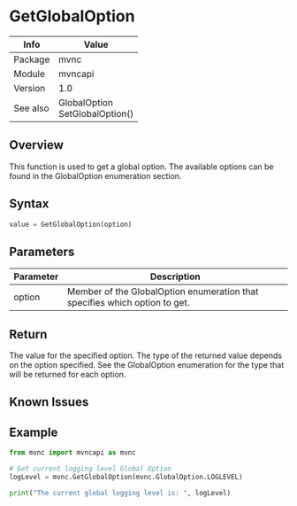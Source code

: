 # GetGlobalOption

|Info      | Value |
|----------|---------------|
|Package   |  mvnc         |
|Module    |  mvncapi      |
|Version   |  1.0          |
|See also  |  GlobalOption<br>SetGlobalOption()|

## Overview
This function is used to get a global option. The available options can be found in the GlobalOption enumeration section.

## Syntax

```python
value = GetGlobalOption(option)
```

## Parameters

|Parameter      | Description |
|---------------|---------------|
|option     |Member of the GlobalOption enumeration that specifies which option to get.|

## Return
The value for the specified option. The type of the returned value depends on the option specified. See the GlobalOption enumeration for the type that will be returned for each option.

## Known Issues

## Example
```Python
from mvnc import mvncapi as mvnc

# Get current logging level Global Option
logLevel = mvnc.GetGlobalOption(mvnc.GlobalOption.LOGLEVEL)

print("The current global logging level is: ", logLevel)
```
